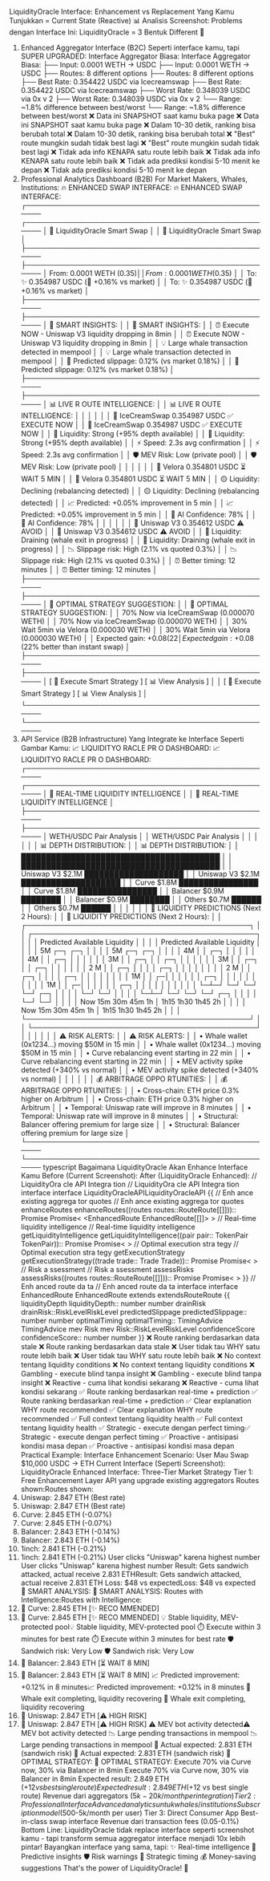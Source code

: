 LiquidityOracle Interface: Enhancement vs Replacement
Yang Kamu Tunjukkan = Current State (Reactive) 📊
Analisis Screenshot:
Problems dengan Interface Ini:
LiquidityOracle = 3 Bentuk Different 🚀
1. Enhanced Aggregator Interface (B2C)
Seperti interface kamu, tapi SUPER
UPGRADED:
Interface Aggregator Biasa:
Interface Aggregator Biasa:
├── Input: 0.0001 WETH →
USDC
├── Input: 0.0001 WETH →
USDC
├── Routes: 8 different options
├── Routes: 8 different options
├── Best Rate: 0.354422 USDC via Icecreamswap
├── Best Rate: 0.354422 USDC via Icecreamswap
├── Worst Rate: 0.348039 USDC via 0x v
2
├── Worst Rate: 0.348039 USDC via 0x v
2
└── Range: ~1.8% difference between best/worst
└── Range: ~1.8% difference between best/worst
❌ Data ini SNAPSHOT saat kamu buka page
❌ Data ini SNAPSHOT saat kamu buka page
❌ Dalam 10-30 detik, ranking bisa berubah total
❌ Dalam 10-30 detik, ranking bisa berubah total
❌ "Best" route mungkin sudah tidak best lagi
❌ "Best" route mungkin sudah tidak best lagi
❌ Tidak ada info KENAPA satu route lebih baik
❌ Tidak ada info KENAPA satu route lebih baik
❌ Tidak ada prediksi kondisi 5-10 menit ke depan
❌ Tidak ada prediksi kondisi 5-10 menit ke depan
2. Professional Analytics Dashboard (B2B)
For Market Makers, Whales, Institutions:
🔥 ENHANCED SWAP INTERFACE:
🔥 ENHANCED SWAP INTERFACE:
┌───────────────────────────────────────────────────
┌───────────────────────────────────────────────────
│ 🤖 LiquidityOracle Smart Swap │
│ 🤖 LiquidityOracle Smart Swap │
├───────────────────────────────────────────────────
├───────────────────────────────────────────────────
│ From: 0.0001 WETH ($0.35) │
│ From: 0.0001 WETH ($0.35) │
│ To: ✨ 0.354987 USDC (🚀 +0.16% vs market) │
│ To: ✨ 0.354987 USDC (🚀 +0.16% vs market) │
├───────────────────────────────────────────────────
├───────────────────────────────────────────────────
│ 🧠 SMART INSIGHTS: │
│ 🧠 SMART INSIGHTS: │
│ ⏰ Execute NOW - Uniswap V3 liquidity dropping in 8min │
│ ⏰ Execute NOW - Uniswap V3 liquidity dropping in 8min │
│ 💡
Large whale transaction detected in mempool │
│ 💡
Large whale transaction detected in mempool │
│ 🎯 Predicted slippage: 0.12% (vs market 0.18%) │
│ 🎯 Predicted slippage: 0.12% (vs market 0.18%) │
├───────────────────────────────────────────────────
├───────────────────────────────────────────────────
│ 📊 LIVE R
OUTE INTELLIGENCE: │
│ 📊 LIVE R
OUTE INTELLIGENCE: │
│ │
│ │
│ 🥇 IceCreamSwap 0.354987 USDC ✅ EXECUTE NOW │
│ 🥇 IceCreamSwap 0.354987 USDC ✅ EXECUTE NOW │
│ 💚 Liquidity: Strong (+95% depth available) │
│ 💚 Liquidity: Strong (+95% depth available) │
│ ⚡ Speed: 2.3s avg confirmation │
│ ⚡ Speed: 2.3s avg confirmation │
│ 🛡️ MEV Risk: Low (private pool) │
│ 🛡️ MEV Risk: Low (private pool) │
│ │
│ │
│ 🥈 Velora 0.354801 USDC ⏳ WAIT 5 MIN │
│ 🥈 Velora 0.354801 USDC ⏳ WAIT 5 MIN │
│ 🟡 Liquidity: Declining (rebalancing detected) │
│ 🟡 Liquidity: Declining (rebalancing detected) │
│ 📈 Predicted: +0.05% improvement in 5 min │
│ 📈 Predicted: +0.05% improvement in 5 min │
│ 🔮 AI Confidence: 78% │
│ 🔮 AI Confidence: 78% │
│ │
│ │
│ 🥉 Uniswap V3 0.354612 USDC ⚠️ AVOID │
│ 🥉 Uniswap V3 0.354612 USDC ⚠️ AVOID │
│ 🔴 Liquidity: Draining (whale exit in progress) │
│ 🔴 Liquidity: Draining (whale exit in progress) │
│ 📉 Slippage risk: High (2.1% vs quoted 0.3%) │
│ 📉 Slippage risk: High (2.1% vs quoted 0.3%) │
│ ⏰ Better timing: 12 minutes │
│ ⏰ Better timing: 12 minutes │
├───────────────────────────────────────────────────
├───────────────────────────────────────────────────
│ 🎯 OPTIMAL STRATEGY SUGGESTION: │
│ 🎯 OPTIMAL STRATEGY SUGGESTION: │
│ 70% Now
via IceCreamSwap (0.000070 WETH) │
│ 70% Now
via IceCreamSwap (0.000070 WETH) │
│ 30% Wait 5min via Velora (0.000030 WETH) │
│ 30% Wait 5min via Velora (0.000030 WETH) │
│ Expected gain: +$0.08 (22% better than instant swap) │
│ Expected gain: +$0.08 (22% better than instant swap) │
├───────────────────────────────────────────────────
├───────────────────────────────────────────────────
│ [ 🚀 Execute Smart Strategy ] [ 📊 View Analysis ] │
│ [ 🚀 Execute Smart Strategy ] [ 📊 View Analysis ] │
└───────────────────────────────────────────────────
└───────────────────────────────────────────────────
3. API Service (B2B Infrastructure)
Yang Integrate ke Interface Seperti Gambar Kamu:
📈
LIQUIDITYO
RACLE PR
O DASHBOARD:
📈
LIQUIDITYO
RACLE PR
O DASHBOARD:
┌───────────────────────────────────────────────────
┌───────────────────────────────────────────────────
│ 🌊 REAL-TIME LIQUIDITY INTELLIGENCE │
│ 🌊 REAL-TIME LIQUIDITY INTELLIGENCE │
├───────────────────────────────────────────────────
├───────────────────────────────────────────────────
│ WETH/USDC Pair Analysis │
│ WETH/USDC Pair Analysis │
│ │
│ │
│ 📊 DEPTH DISTRIBUTION: │
│ 📊 DEPTH DISTRIBUTION: │
│ ████████████████████████████████████████ │
│ ████████████████████████████████████████ │
│ Uniswap V3 $2.1M ████████████████████ │
│ Uniswap V3 $2.1M ████████████████████ │
│ Curve $1.8M ████████████████ │
│ Curve $1.8M ████████████████ │
│ Balancer $0.9M ████████ │
│ Balancer $0.9M ████████ │
│ Others $0.7M ██████ │
│ Others $0.7M ██████ │
│ │
│ │
│ 🔮 LIQUIDITY PREDICTIONS (Next 2 Hours): │
│ 🔮 LIQUIDITY PREDICTIONS (Next 2 Hours): │
│ ┌─────────────────────────────────────────────┐ │
│ ┌─────────────────────────────────────────────┐ │
│ │ Predicted Available Liquidity │ │
│ │ Predicted Available Liquidity │ │
│ │ 5M
┌─┐ ┌─┐ │ │
│ │ 5M
┌─┐ ┌─┐ │ │
│ │ 4M │ │ ┌─┐ │ │ │ │
│ │ 4M │ │ ┌─┐ │ │ │ │
│ │ 3M │ │ ┌─┐ │ │ ┌─┐ │ │ │ │
│ │ 3M │ │ ┌─┐ │ │ ┌─┐ │ │ │ │
│ │ 2
M │ │ ┌─┐ │ │ │ │ ┌─┐ │ │ │ │ │ │
│ │ 2
M │ │ ┌─┐ │ │ │ │ ┌─┐ │ │ │ │ │ │
│ │ 1M │ │ ┌─│ │ │ │ │ │ ┌─┐ │ │ │ │ │ │ │ │
│ │ 1M │ │ ┌─│ │ │ │ │ │ ┌─┐ │ │ │ │ │ │ │ │
│ │ └─┴─┘ └─┘ └─┘ └─┘ ┌─┐ │ │ │ │ └─┘ └─┘ │ │
│ │ └─┴─┘ └─┘ └─┘ └─┘ ┌─┐ │ │ │ │ └─┘ └─┘ │ │
│ │ Now 15m 30m 45m 1h │ 1h15 1h30 1h45 2h │ │
│ │ Now 15m 30m 45m 1h │ 1h15 1h30 1h45 2h │ │
│ └─────────────────────────────────────────────┘ │
│ └─────────────────────────────────────────────┘ │
│ │
│ │
│ ⚠️
RISK ALERTS: │
│ ⚠️
RISK ALERTS: │
│ • Whale wallet (0x1234...) moving $50M in 15 min │
│ • Whale wallet (0x1234...) moving $50M in 15 min │
│ • Curve rebalancing event starting in 22 min │
│ • Curve rebalancing event starting in 22 min │
│ • MEV activity spike detected (+340% vs normal) │
│ • MEV activity spike detected (+340% vs normal) │
│ │
│ │
│ 💰 ARBITRAGE OPPO
RTUNITIES: │
│ 💰 ARBITRAGE OPPO
RTUNITIES: │
│ • Cross-chain: ETH price 0.3% higher on Arbitrum │
│ • Cross-chain: ETH price 0.3% higher on Arbitrum │
│ • Temporal: Uniswap rate will improve in 8 minutes │
│ • Temporal: Uniswap rate will improve in 8 minutes │
│ • Structural: Balancer offering premium for large size │
│ • Structural: Balancer offering premium for large size │
└───────────────────────────────────────────────────
└───────────────────────────────────────────────────
typescript
Bagaimana LiquidityOracle Akan Enhance Interface Kamu
Before (Current Screenshot):
After (LiquidityOracle Enhanced):
// LiquidityOra
cle API Integra
tion
// LiquidityOra
cle API Integra
tion
interface
interface LiquidityOracleAPILiquidityOracleAPI {{
// Enh
ance existing aggrega
tor quotes
// Enh
ance existing aggrega
tor quotes
enhanceRoutes
enhanceRoutes((routes
routes::RouteRoute[[]])):: Promise
Promise< <EnhancedRoute
EnhancedRoute[[]]> >
// Real-time liquidity intelligence
// Real-time liquidity intelligence
getLiquidityIntelligence
getLiquidityIntelligence((pair
pair:: TokenPair
TokenPair)):: Promise
Promise< <LiquidityIntelLiquidityIntel> >
// Optimal execution stra
tegy
// Optimal execution stra
tegy
getExecutionStrategy
getExecutionStrategy((trade
trade:: Trade
Trade)):: Promise
Promise< <Strategy
Strategy> >
// Risk a
ssessment
// Risk a
ssessment
assessRisks
assessRisks((routes
routes::RouteRoute[[]])):: Promise
Promise< <RiskAssessmentRiskAssessment> >
}}
// Enh
anced route da
ta
// Enh
anced route da
ta
interface
interface EnhancedRoute
EnhancedRoute extends
extendsRouteRoute {{
liquidityDepth
liquidityDepth:: number
number
drainRisk
drainRisk::RiskLevelRiskLevel
predictedSlippage
predictedSlippage:: number
number
optimalTiming
optimalTiming:: TimingAdvice
TimingAdvice
mev
Risk
mev
Risk::RiskLevelRiskLevel
confidenceScore
confidenceScore:: number
number
}}
❌ Route ranking berdasarkan data stale
❌ Route ranking berdasarkan data stale
❌ User tidak tau WHY satu route lebih baik
❌ User tidak tau WHY satu route lebih baik
❌ No context tentang liquidity conditions
❌ No context tentang liquidity conditions
❌ Gambling - execute blind tanpa insight
❌ Gambling - execute blind tanpa insight
❌ Reactive - cuma lihat kondisi sekarang
❌ Reactive - cuma lihat kondisi sekarang
✅
Route ranking berdasarkan real-time + prediction
✅
Route ranking berdasarkan real-time + prediction
✅ Clear explanation WHY route recommended
✅ Clear explanation WHY route recommended
✅ Full context tentang liquidity health ✅ Full context tentang liquidity health
✅ Strategic - execute dengan perfect timing✅ Strategic - execute dengan perfect timing
✅ Proactive - antisipasi kondisi masa depan
✅ Proactive - antisipasi kondisi masa depan
Practical Example: Interface Enhancement
Scenario: User Mau Swap $10,000 USDC → ETH
Current Interface (Seperti Screenshot):
LiquidityOracle Enhanced Interface:
Three-Tier Market Strategy
Tier 1: Free Enhancement Layer
API yang upgrade existing aggregators
Routes shown:Routes shown:
1. Uniswap: 2.847 ETH (Best rate)
1. Uniswap: 2.847 ETH (Best rate)
2. Curve: 2.845 ETH (-0.07%)
2. Curve: 2.845 ETH (-0.07%)
3. Balancer: 2.843 ETH (-0.14%)
3. Balancer: 2.843 ETH (-0.14%)
4. 1inch: 2.841 ETH (-0.21%)
4. 1inch: 2.841 ETH (-0.21%)
User clicks "Uniswap" karena highest number
User clicks "Uniswap" karena highest number
Result: Gets sandwich attacked, actual receive 2.831 ETHResult: Gets sandwich attacked, actual receive 2.831 ETH
Loss: $48 vs expectedLoss: $48 vs expected
🤖 SMART ANALYSIS:
🤖 SMART ANALYSIS:
Routes with Intelligence:Routes with Intelligence:
1. 🥇 Curve: 2.845 ETH [✨ RECO
MMENDED]
1. 🥇 Curve: 2.845 ETH [✨ RECO
MMENDED]
💡 Stable liquidity, MEV-protected pool💡 Stable liquidity, MEV-protected pool
⏱️ Execute within 3 minutes for best rate
⏱️ Execute within 3 minutes for best rate
🛡️ Sandwich risk: Very Low
🛡️ Sandwich risk: Very Low
2. 🥈 Balancer: 2.843 ETH [⏳ WAIT 8 MIN]
2. 🥈 Balancer: 2.843 ETH [⏳ WAIT 8 MIN]
📈 Predicted improvement: +0.12% in 8 minutes📈 Predicted improvement: +0.12% in 8 minutes
🔮 Whale exit completing, liquidity recovering
🔮 Whale exit completing, liquidity recovering
3. 🚫 Uniswap: 2.847 ETH [⚠️ HIGH RISK]
3. 🚫 Uniswap: 2.847 ETH [⚠️ HIGH RISK]
⚠️ MEV bot activity detected⚠️ MEV bot activity detected
📉 Large pending transactions in mempool
📉 Large pending transactions in mempool
🎯 Actual expected: 2.831 ETH (sandwich risk)
🎯 Actual expected: 2.831 ETH (sandwich risk)
🎯 OPTIMAL STRATEGY:
🎯 OPTIMAL STRATEGY:
Execute 70% via Curve now, 30% via Balancer in 8min
Execute 70% via Curve now, 30% via Balancer in 8min
Expected result: 2.849 ETH (+$12
vs best single route)
Expected result: 2.849 ETH (+$12
vs best single route)
Revenue dari aggregators ($5k-20k/month per integration)
Tier 2: Professional Interface
Advanced analytics untuk whales/institutions
Subscription model ($500-5k/month per user)
Tier 3: Direct Consumer App
Best-in-class swap interface
Revenue dari transaction fees (0.05-0.1%)
Bottom Line:
LiquidityOracle tidak replace interface seperti screenshot kamu - tapi transform semua
aggregator interface menjadi 10x lebih pintar!
Bayangkan interface yang sama, tapi:
✨ Real-time intelligence
🔮 Predictive insights
🛡️ Risk warnings
🎯 Strategic timing
💰 Money-saving suggestions
That's the power of LiquidityOracle! 🚀